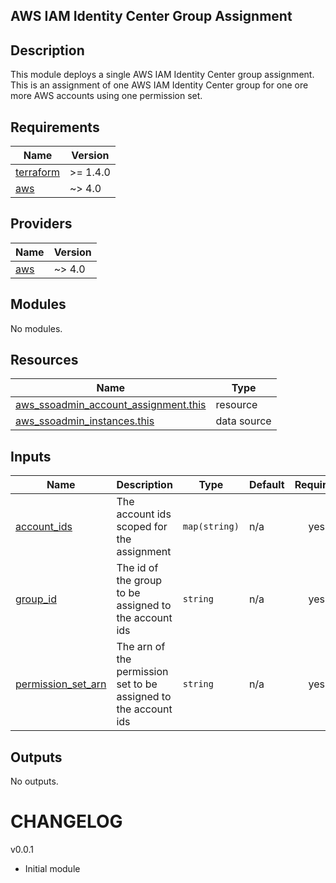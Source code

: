 ## AWS IAM Identity Center Group Assignment
## Description
This module deploys a single AWS IAM Identity Center group assignment. This is an assignment of one AWS IAM Identity Center group for one ore more AWS accounts using one permission set.

<!-- BEGIN_TF_DOCS -->
## Requirements

| Name | Version |
|------|---------|
| <a name="requirement_terraform"></a> [terraform](#requirement\_terraform) | >= 1.4.0 |
| <a name="requirement_aws"></a> [aws](#requirement\_aws) | ~> 4.0 |

## Providers

| Name | Version |
|------|---------|
| <a name="provider_aws"></a> [aws](#provider\_aws) | ~> 4.0 |

## Modules

No modules.

## Resources

| Name | Type |
|------|------|
| [aws_ssoadmin_account_assignment.this](https://registry.terraform.io/providers/hashicorp/aws/latest/docs/resources/ssoadmin_account_assignment) | resource |
| [aws_ssoadmin_instances.this](https://registry.terraform.io/providers/hashicorp/aws/latest/docs/data-sources/ssoadmin_instances) | data source |

## Inputs

| Name | Description | Type | Default | Required |
|------|-------------|------|---------|:--------:|
| <a name="input_account_ids"></a> [account\_ids](#input\_account\_ids) | The account ids scoped for the assignment | `map(string)` | n/a | yes |
| <a name="input_group_id"></a> [group\_id](#input\_group\_id) | The id of the group to be assigned to the account ids | `string` | n/a | yes |
| <a name="input_permission_set_arn"></a> [permission\_set\_arn](#input\_permission\_set\_arn) | The arn of the permission set to be assigned to the account ids | `string` | n/a | yes |

## Outputs

No outputs.
<!-- END_TF_DOCS -->

# CHANGELOG

v0.0.1
- Initial module